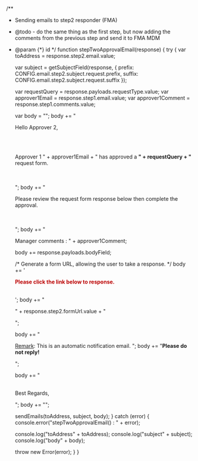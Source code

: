 /**
 * Sending emails to step2 responder (FMA)
 * @todo - do the same thing as the first step, but now adding the comments from the previous step and send it to FMA MDM
 * @param {*} id
 */
function stepTwoApprovalEmail(response) {
  try {
    var toAddress = response.step2.email.value;

    var subject = getSubjectField(response, {
      prefix: CONFIG.email.step2.subject.request.prefix,
      suffix: CONFIG.email.step2.subject.request.suffix
    });

    var requestQuery = response.payloads.requestType.value;
    var approver1Email = response.step1.email.value;
    var approver1Comment = response.step1.comments.value;

    var body = "<html><body>";
    body +=
      "<p>Hello Approver 2,</p></br></br><p>Approver 1 " +
      approver1Email +
      " has approved a <b>" +
      requestQuery +
      "</b> request form.</p></br></br>";
    body +=
      "<p>Please review the request form response below then complete the approval.</p></br></br>";
    body += "<p>Manager comments : " + approver1Comment;

    body += response.payloads.bodyField;

    /* Generate a form URL, allowing the user to take a response. */
    body +=
      '<p><b><font color="#BB0000">Please click the link below to response.</p></b></br></font>';
    body += "<p>" + response.step2.formUrl.value + "</p>";

    body += "<br><p><u>Remark</u>: This is an automatic notification email. ";
    body += "<b>Please do not reply!</b></p>";

    body += "<br><br><p>Best Regards,</p>";
    body += "</body></html>";

    sendEmails(toAddress, subject, body);
  } catch (error) {
    console.error("stepTwoApprovalEmail() : " + error);

    console.log("toAddress" + toAddress);
    console.log("subject" + subject);
    console.log("body" + body);

    throw new Error(error);
  }
}
